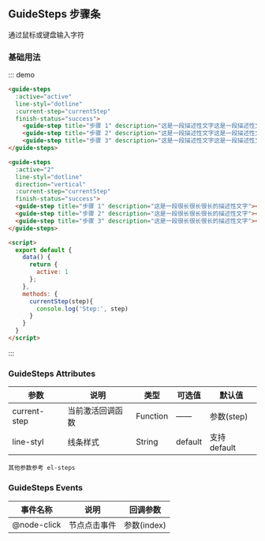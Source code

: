 <script>
  export default {
    data() {
      return {
        active: 1
      };
    },
    methods: {
      currentStep(step){ 
        console.log('Step:', step)
      }
    }
  }
</script>
## GuideSteps 步骤条

通过鼠标或键盘输入字符

### 基础用法

::: demo
```html
<guide-steps 
  :active="active"
  line-styl="dotline"
  :current-step="currentStep" 
  finish-status="success">
    <guide-step title="步骤 1" description="这是一段描述性文字这是一段描述性文字"></guide-step>
    <guide-step title="步骤 2" description="这是一段描述性文字这是一段描述性文字"></guide-step>
    <guide-step title="步骤 3" description="这是一段描述性文字这是一段描述性文字"></guide-step>
</guide-steps>

<guide-steps 
  :active="2" 
  line-styl="dotline" 
  direction="vertical" 
  :current-step="currentStep" 
  finish-status="success">
  <guide-step title="步骤 1" description="这是一段很长很长很长的描述性文字"></guide-step>
  <guide-step title="步骤 2" description="这是一段很长很长很长的描述性文字"></guide-step>
  <guide-step title="步骤 3" description="这是一段很长很长很长的描述性文字"></guide-step>
</guide-steps>

<script>
  export default {
    data() {
      return {
        active: 1
      };
    },
    methods: {
      currentStep(step){ 
        console.log('Step:', step)
      }
    }
  }
</script>
```
:::


### GuideSteps Attributes

| 参数          | 说明            | 类型            | 可选值                 | 默认值   |
|-------------  |---------------- |---------------- |---------------------- |-------- |
| current-step   | 当前激活回调函数  |  Function     |    ——     |   参数(step)|
| line-styl      | 线条样式         |  String       |  default  |  支持 default | dotline 两种样条|

```
其他参数参考 el-steps
```

### GuideSteps Events
| 事件名称 | 说明 | 回调参数 |
|---------|--------|---------|
|@node-click | 节点点击事件 | 参数(index)|
